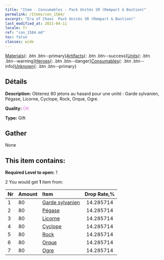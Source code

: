 ```yaml
---
title: "Item - Consumables - Pack Unités SR (Rempart & Bastion)"
permalink: /Items/con_1584/
excerpt: "Era of Chaos  Pack Unités SR (Rempart & Bastion)"
last_modified_at: 2021-04-11
locale: fr
ref: "con_1584.md"
toc: false
classes: wide
---
```

 [Materials](/fr/Items/){: .btn .btn--primary}[Artifacts](/fr/Items/Artifacts/){: .btn .btn--success}[Units](/fr/Items/Units/){: .btn .btn--warning}[Heroes](/fr/Items/Heroes/){: .btn .btn--danger}[Consumables](/fr/Items/Consumables/){: .btn .btn--info}[Unknown](/fr/Items/Unknown/){: .btn .btn--primary}

## Détails
 **Description:** Obtenez 80 jetons au hasard pour une unité : Garde sylvanien, Pégase, Licorne, Cyclope, Rock, Orque, Ogre.

 **Quality:** <span style="color: #DA70D6">OK</span>

 **Type:** Gift

## Gather

  None

## This item contains:

 **Required Level to open:** 1

 2 You would get **1** item  from:

  | Nr | Amount |     Item    | Drop Rate,% |
  |:---|:-------|:------------|:---------:|
  | 1 | 80 | [Garde sylvanien](/fr/Items/unt_203/) | 14.285714 | 
  | 2 | 80 | [Pégase](/fr/Items/unt_202/) | 14.285714 | 
  | 3 | 80 | [Licorne](/fr/Items/unt_204/) | 14.285714 | 
  | 4 | 80 | [Cyclope](/fr/Items/unt_222/) | 14.285714 | 
  | 5 | 80 | [Rock](/fr/Items/unt_221/) | 14.285714 | 
  | 6 | 80 | [Orque](/fr/Items/unt_219/) | 14.285714 | 
  | 7 | 80 | [Ogre](/fr/Items/unt_220/) | 14.285714 | 
